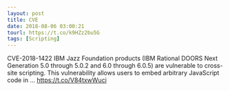 ```yaml
---
layout: post
title: CVE
date: 2018-08-06 03:00:21
tourl: https://t.co/k9HZz2bu5G
tags: [Scripting]
---
```

CVE-2018-1422 IBM Jazz Foundation products (IBM Rational DOORS Next Generation 5.0 through 5.0.2 and 6.0 through 6.0.5) are vulnerable to cross-site scripting. This vulnerability allows users to embed arbitrary JavaScript code in ... https://t.co/V84txwWuci